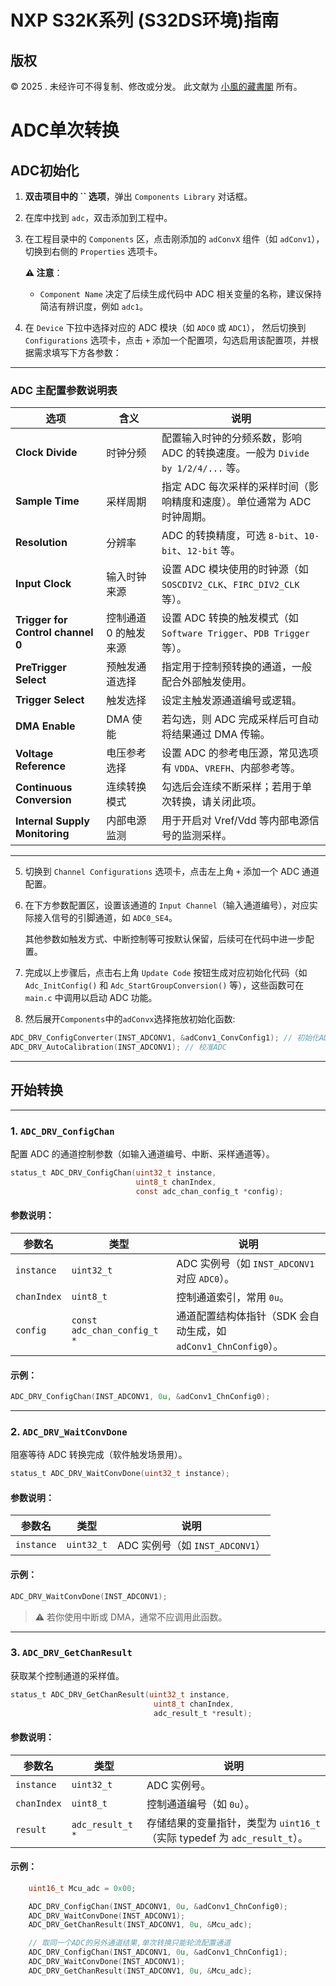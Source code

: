 # NXP S32K系列 (S32DS环境)指南

## 版权

© 2025 . 未经许可不得复制、修改或分发。 此文献为 [小風的藏書閣](https://t.me/xfp2333) 所有。

# ADC单次转换

## ADC初始化

1. **双击项目中的 **\`\`** 选项**，弹出 `Components Library` 对话框。

2. 在库中找到 `adc`，双击添加到工程中。

3. 在工程目录中的 `Components` 区，点击刚添加的 `adConvX` 组件（如 `adConv1`），切换到右侧的 `Properties` 选项卡。

   **⚠ 注意**：

   * `Component Name` 决定了后续生成代码中 ADC 相关变量的名称，建议保持简洁有辨识度，例如 `adc1`。

4. 在 `Device` 下拉中选择对应的 ADC 模块（如 `ADC0` 或 `ADC1`）， 然后切换到 `Configurations` 选项卡，点击 `+` 添加一个配置项，勾选启用该配置项，并根据需求填写下方各参数：

---

### ADC 主配置参数说明表

| 选项                                | 含义           | 说明                                                    |
| --------------------------------- | ------------ | ----------------------------------------------------- |
| **Clock Divide**                  | 时钟分频         | 配置输入时钟的分频系数，影响 ADC 的转换速度。一般为 `Divide by 1/2/4/...` 等。 |
| **Sample Time**                   | 采样周期         | 指定 ADC 每次采样的采样时间（影响精度和速度）。单位通常为 ADC 时钟周期。             |
| **Resolution**                    | 分辨率          | ADC 的转换精度，可选 `8-bit`、`10-bit`、`12-bit` 等。             |
| **Input Clock**                   | 输入时钟来源       | 设置 ADC 模块使用的时钟源（如 `SOSCDIV2_CLK`、`FIRC_DIV2_CLK` 等）。  |
| **Trigger for Control channel 0** | 控制通道 0 的触发来源 | 设置 ADC 转换的触发模式（如 `Software Trigger`、`PDB Trigger` 等）。 |
| **PreTrigger Select**             | 预触发通道选择      | 指定用于控制预转换的通道，一般配合外部触发使用。                              |
| **Trigger Select**                | 触发选择         | 设定主触发源通道编号或逻辑。                                        |
| **DMA Enable**                    | DMA 使能       | 若勾选，则 ADC 完成采样后可自动将结果通过 DMA 传输。                       |
| **Voltage Reference**             | 电压参考选择       | 设置 ADC 的参考电压源，常见选项有 `VDDA`、`VREFH`、内部参考等。             |
| **Continuous Conversion**         | 连续转换模式       | 勾选后会连续不断采样；若用于单次转换，请关闭此项。                             |
| **Internal Supply Monitoring**    | 内部电源监测       | 用于开启对 Vref/Vdd 等内部电源信号的监测采样。                          |

---

5. 切换到 `Channel Configurations` 选项卡，点击左上角 `+` 添加一个 ADC 通道配置。

6. 在下方参数配置区，设置该通道的 `Input Channel`（输入通道编号），对应实际接入信号的引脚通道，如 `ADC0_SE4`。

   其他参数如触发方式、中断控制等可按默认保留，后续可在代码中进一步配置。

7. 完成以上步骤后，点击右上角 `Update Code` 按钮生成对应初始化代码（如 `Adc_InitConfig()` 和 `Adc_StartGroupConversion()` 等），这些函数可在 `main.c` 中调用以启动 ADC 功能。

8. 然后展开`Components`中的`adConvx`选择拖放初始化函数:

```c
ADC_DRV_ConfigConverter(INST_ADCONV1, &adConv1_ConvConfig1); // 初始化ADC
ADC_DRV_AutoCalibration(INST_ADCONV1); // 校准ADC
```

---

## 开始转换

---

### 1. `ADC_DRV_ConfigChan`

配置 ADC 的通道控制参数（如输入通道编号、中断、采样通道等）。

```c
status_t ADC_DRV_ConfigChan(uint32_t instance,
                            uint8_t chanIndex,
                            const adc_chan_config_t *config);
```

#### 参数说明：

| 参数名         | 类型                          | 说明                                           |
| ----------- | --------------------------- | -------------------------------------------- |
| `instance`  | `uint32_t`                  | ADC 实例号（如 `INST_ADCONV1` 对应 `ADC0`）。         |
| `chanIndex` | `uint8_t`                   | 控制通道索引，常用 `0u`。                              |
| `config`    | `const adc_chan_config_t *` | 通道配置结构体指针（SDK 会自动生成，如 `adConv1_ChnConfig0`）。 |

#### 示例：

```c
ADC_DRV_ConfigChan(INST_ADCONV1, 0u, &adConv1_ChnConfig0);
```

---

### 2. `ADC_DRV_WaitConvDone`

阻塞等待 ADC 转换完成（软件触发场景用）。

```c
status_t ADC_DRV_WaitConvDone(uint32_t instance);
```

#### 参数说明：

| 参数名        | 类型         | 说明                        |
| ---------- | ---------- | ------------------------- |
| `instance` | `uint32_t` | ADC 实例号（如 `INST_ADCONV1`） |

#### 示例：

```c
ADC_DRV_WaitConvDone(INST_ADCONV1);
```

> ⚠ 若你使用中断或 DMA，通常不应调用此函数。

---

### 3. `ADC_DRV_GetChanResult`

获取某个控制通道的采样值。

```c
status_t ADC_DRV_GetChanResult(uint32_t instance,
                                uint8_t chanIndex,
                                adc_result_t *result);
```

#### 参数说明：

| 参数名         | 类型               | 说明                                                     |
| ----------- | ---------------- | ------------------------------------------------------ |
| `instance`  | `uint32_t`       | ADC 实例号。                                               |
| `chanIndex` | `uint8_t`        | 控制通道编号（如 `0u`）。                                        |
| `result`    | `adc_result_t *` | 存储结果的变量指针，类型为 `uint16_t`（实际 typedef 为 `adc_result_t`）。 |

#### 示例：

```c
    uint16_t Mcu_adc = 0x00;

    ADC_DRV_ConfigChan(INST_ADCONV1, 0u, &adConv1_ChnConfig0);
    ADC_DRV_WaitConvDone(INST_ADCONV1);
    ADC_DRV_GetChanResult(INST_ADCONV1, 0u, &Mcu_adc);

    // 取同一个ADC的另外通道结果,单次转换只能轮流配置通道
    ADC_DRV_ConfigChan(INST_ADCONV1, 0u, &adConv1_ChnConfig1);
    ADC_DRV_WaitConvDone(INST_ADCONV1);
    ADC_DRV_GetChanResult(INST_ADCONV1, 0u, &Mcu_adc);
```
